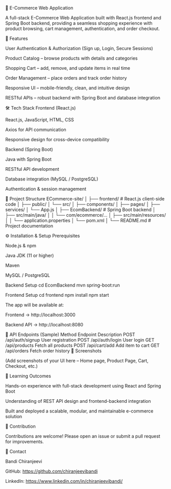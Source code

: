 🛒 E-Commerce Web Application

A full-stack E-Commerce Web Application built with React.js frontend and Spring Boot backend, providing a seamless shopping experience with product browsing, cart management, authentication, and order checkout.

🚀 Features

User Authentication & Authorization (Sign up, Login, Secure Sessions)

Product Catalog – browse products with details and categories

Shopping Cart – add, remove, and update items in real time

Order Management – place orders and track order history

Responsive UI – mobile-friendly, clean, and intuitive design

RESTful APIs – robust backend with Spring Boot and database integration

🛠️ Tech Stack
Frontend (React.js)

React.js, JavaScript, HTML, CSS

Axios for API communication

Responsive design for cross-device compatibility

Backend (Spring Boot)

Java with Spring Boot

RESTful API development

Database integration (MySQL / PostgreSQL)

Authentication & session management

📂 Project Structure
ECommerce-site/
│
├── frontend/           # React.js client-side code
│   ├── public/
│   └── src/
│       ├── components/
│       ├── pages/
│       ├── services/
│       └── App.js
│
├── EcomBackend/        # Spring Boot backend
│   ├── src/main/java/
│   │   └── com/ecommerce/...
│   ├── src/main/resources/
│   │   └── application.properties
│   └── pom.xml
│
└── README.md           # Project documentation

⚙️ Installation & Setup
Prerequisites

Node.js & npm

Java JDK (11 or higher)

Maven

MySQL / PostgreSQL

Backend Setup
cd EcomBackend
mvn spring-boot:run

Frontend Setup
cd frontend
npm install
npm start


The app will be available at:

Frontend → http://localhost:3000

Backend API → http://localhost:8080

🔗 API Endpoints (Sample)
Method	Endpoint	Description
POST	/api/auth/signup	User registration
POST	/api/auth/login	User login
GET	/api/products	Fetch all products
POST	/api/cart/add	Add item to cart
GET	/api/orders	Fetch order history
📸 Screenshots

(Add screenshots of your UI here – Home page, Product Page, Cart, Checkout, etc.)

🎯 Learning Outcomes

Hands-on experience with full-stack development using React and Spring Boot

Understanding of REST API design and frontend-backend integration

Built and deployed a scalable, modular, and maintainable e-commerce solution

🤝 Contribution

Contributions are welcome! Please open an issue or submit a pull request for improvements.

📧 Contact

Bandi Chiranjeevi

GitHub: https://github.com/chiranjeevibandi

LinkedIn: https://www.linkedin.com/in/chiranjeevibandi/

